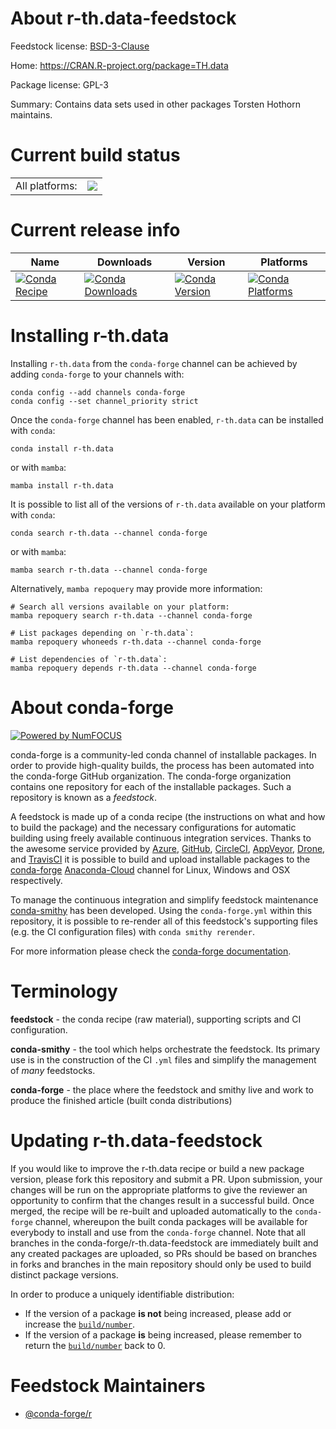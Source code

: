 About r-th.data-feedstock
=========================

Feedstock license: [BSD-3-Clause](https://github.com/conda-forge/r-th.data-feedstock/blob/main/LICENSE.txt)

Home: https://CRAN.R-project.org/package=TH.data

Package license: GPL-3

Summary: Contains data sets used in other packages Torsten Hothorn maintains.

Current build status
====================


<table><tr><td>All platforms:</td>
    <td>
      <a href="https://dev.azure.com/conda-forge/feedstock-builds/_build/latest?definitionId=1723&branchName=main">
        <img src="https://dev.azure.com/conda-forge/feedstock-builds/_apis/build/status/r-th.data-feedstock?branchName=main">
      </a>
    </td>
  </tr>
</table>

Current release info
====================

| Name | Downloads | Version | Platforms |
| --- | --- | --- | --- |
| [![Conda Recipe](https://img.shields.io/badge/recipe-r--th.data-green.svg)](https://anaconda.org/conda-forge/r-th.data) | [![Conda Downloads](https://img.shields.io/conda/dn/conda-forge/r-th.data.svg)](https://anaconda.org/conda-forge/r-th.data) | [![Conda Version](https://img.shields.io/conda/vn/conda-forge/r-th.data.svg)](https://anaconda.org/conda-forge/r-th.data) | [![Conda Platforms](https://img.shields.io/conda/pn/conda-forge/r-th.data.svg)](https://anaconda.org/conda-forge/r-th.data) |

Installing r-th.data
====================

Installing `r-th.data` from the `conda-forge` channel can be achieved by adding `conda-forge` to your channels with:

```
conda config --add channels conda-forge
conda config --set channel_priority strict
```

Once the `conda-forge` channel has been enabled, `r-th.data` can be installed with `conda`:

```
conda install r-th.data
```

or with `mamba`:

```
mamba install r-th.data
```

It is possible to list all of the versions of `r-th.data` available on your platform with `conda`:

```
conda search r-th.data --channel conda-forge
```

or with `mamba`:

```
mamba search r-th.data --channel conda-forge
```

Alternatively, `mamba repoquery` may provide more information:

```
# Search all versions available on your platform:
mamba repoquery search r-th.data --channel conda-forge

# List packages depending on `r-th.data`:
mamba repoquery whoneeds r-th.data --channel conda-forge

# List dependencies of `r-th.data`:
mamba repoquery depends r-th.data --channel conda-forge
```


About conda-forge
=================

[![Powered by
NumFOCUS](https://img.shields.io/badge/powered%20by-NumFOCUS-orange.svg?style=flat&colorA=E1523D&colorB=007D8A)](https://numfocus.org)

conda-forge is a community-led conda channel of installable packages.
In order to provide high-quality builds, the process has been automated into the
conda-forge GitHub organization. The conda-forge organization contains one repository
for each of the installable packages. Such a repository is known as a *feedstock*.

A feedstock is made up of a conda recipe (the instructions on what and how to build
the package) and the necessary configurations for automatic building using freely
available continuous integration services. Thanks to the awesome service provided by
[Azure](https://azure.microsoft.com/en-us/services/devops/), [GitHub](https://github.com/),
[CircleCI](https://circleci.com/), [AppVeyor](https://www.appveyor.com/),
[Drone](https://cloud.drone.io/welcome), and [TravisCI](https://travis-ci.com/)
it is possible to build and upload installable packages to the
[conda-forge](https://anaconda.org/conda-forge) [Anaconda-Cloud](https://anaconda.org/)
channel for Linux, Windows and OSX respectively.

To manage the continuous integration and simplify feedstock maintenance
[conda-smithy](https://github.com/conda-forge/conda-smithy) has been developed.
Using the ``conda-forge.yml`` within this repository, it is possible to re-render all of
this feedstock's supporting files (e.g. the CI configuration files) with ``conda smithy rerender``.

For more information please check the [conda-forge documentation](https://conda-forge.org/docs/).

Terminology
===========

**feedstock** - the conda recipe (raw material), supporting scripts and CI configuration.

**conda-smithy** - the tool which helps orchestrate the feedstock.
                   Its primary use is in the construction of the CI ``.yml`` files
                   and simplify the management of *many* feedstocks.

**conda-forge** - the place where the feedstock and smithy live and work to
                  produce the finished article (built conda distributions)


Updating r-th.data-feedstock
============================

If you would like to improve the r-th.data recipe or build a new
package version, please fork this repository and submit a PR. Upon submission,
your changes will be run on the appropriate platforms to give the reviewer an
opportunity to confirm that the changes result in a successful build. Once
merged, the recipe will be re-built and uploaded automatically to the
`conda-forge` channel, whereupon the built conda packages will be available for
everybody to install and use from the `conda-forge` channel.
Note that all branches in the conda-forge/r-th.data-feedstock are
immediately built and any created packages are uploaded, so PRs should be based
on branches in forks and branches in the main repository should only be used to
build distinct package versions.

In order to produce a uniquely identifiable distribution:
 * If the version of a package **is not** being increased, please add or increase
   the [``build/number``](https://docs.conda.io/projects/conda-build/en/latest/resources/define-metadata.html#build-number-and-string).
 * If the version of a package **is** being increased, please remember to return
   the [``build/number``](https://docs.conda.io/projects/conda-build/en/latest/resources/define-metadata.html#build-number-and-string)
   back to 0.

Feedstock Maintainers
=====================

* [@conda-forge/r](https://github.com/conda-forge/r/)

